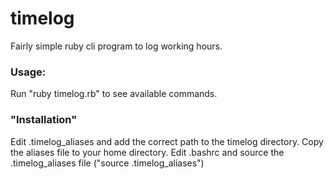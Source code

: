timelog
=======

Fairly simple ruby cli program to log working hours.


### Usage:
Run "ruby timelog.rb" to see available commands.

### "Installation"
Edit .timelog_aliases and add the correct path to the timelog directory.
Copy the aliases file to your home directory.
Edit .bashrc and source the .timelog_aliases file ("source .timelog_aliases")

